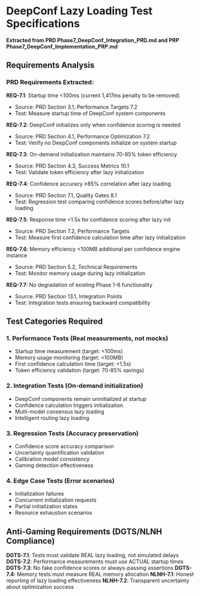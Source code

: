 # DeepConf Lazy Loading Test Specifications
**Extracted from PRD Phase7_DeepConf_Integration_PRD.md and PRP Phase7_DeepConf_Implementation_PRP.md**

## Requirements Analysis

### PRD Requirements Extracted:

**REQ-7.1**: Startup time <100ms (current 1,417ms penalty to be removed)
- Source: PRD Section 3.1, Performance Targets 7.2
- Test: Measure startup time of DeepConf system components

**REQ-7.2**: DeepConf initializes only when confidence scoring is needed
- Source: PRD Section 4.1, Performance Optimization 7.2
- Test: Verify no DeepConf components initialize on system startup

**REQ-7.3**: On-demand initialization maintains 70-85% token efficiency
- Source: PRD Section 4.3, Success Metrics 10.1
- Test: Validate token efficiency after lazy initialization

**REQ-7.4**: Confidence accuracy ≥85% correlation after lazy loading
- Source: PRD Section 7.1, Quality Gates 8.1
- Test: Regression test comparing confidence scores before/after lazy loading

**REQ-7.5**: Response time <1.5s for confidence scoring after lazy init
- Source: PRD Section 7.2, Performance Targets
- Test: Measure first confidence calculation time after lazy initialization

**REQ-7.6**: Memory efficiency <100MB additional per confidence engine instance
- Source: PRD Section 5.2, Technical Requirements
- Test: Monitor memory usage during lazy initialization

**REQ-7.7**: No degradation of existing Phase 1-6 functionality
- Source: PRD Section 13.1, Integration Points
- Test: Integration tests ensuring backward compatibility

## Test Categories Required

### 1. Performance Tests (Real measurements, not mocks)
- Startup time measurement (target: <100ms)
- Memory usage monitoring (target: <100MB)
- First confidence calculation time (target: <1.5s)
- Token efficiency validation (target: 70-85% savings)

### 2. Integration Tests (On-demand initialization)
- DeepConf components remain uninitialized at startup
- Confidence calculation triggers initialization
- Multi-model consensus lazy loading
- Intelligent routing lazy loading

### 3. Regression Tests (Accuracy preservation)
- Confidence score accuracy comparison
- Uncertainty quantification validation
- Calibration model consistency
- Gaming detection effectiveness

### 4. Edge Case Tests (Error scenarios)
- Initialization failures
- Concurrent initialization requests
- Partial initialization states
- Resource exhaustion scenarios

## Anti-Gaming Requirements (DGTS/NLNH Compliance)

**DGTS-7.1**: Tests must validate REAL lazy loading, not simulated delays
**DGTS-7.2**: Performance measurements must use ACTUAL startup times
**DGTS-7.3**: No fake confidence scores or always-passing assertions
**DGTS-7.4**: Memory tests must measure REAL memory allocation
**NLNH-7.1**: Honest reporting of lazy loading effectiveness
**NLNH-7.2**: Transparent uncertainty about optimization success